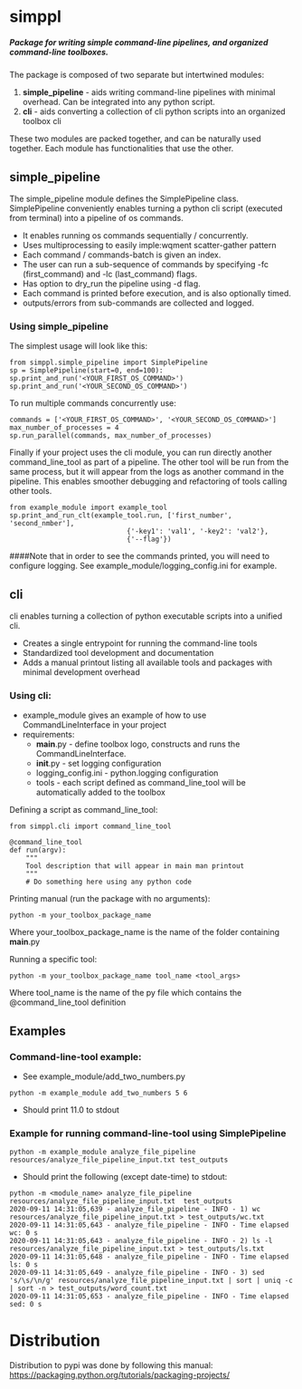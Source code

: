 # simppl
##### Package for writing simple command-line pipelines, and organized command-line toolboxes. 

The package is composed of two separate but intertwined modules:
1. **simple_pipeline** - aids writing command-line pipelines with minimal overhead. Can be integrated into any python script.
2. **cli** - aids converting a collection of cli python scripts into an organized toolbox cli

These two modules are packed together, and can be naturally used together. 
Each module has functionalities that use the other.

## simple_pipeline
The simple_pipeline module defines the SimplePipeline class. <br>
SimplePipeline conveniently enables turning a python cli script (executed from terminal) into a pipeline of os commands.
- It enables running os commands sequentially / concurrently.
- Uses multiprocessing to easily imple:wqment scatter-gather pattern 
- Each command / commands-batch is given an index.
- The user can run a sub-sequence of commands by specifying -fc (first_command) and -lc (last_command) flags.
- Has option to dry_run the pipeline using -d flag.
- Each command is printed before execution, and is also optionally timed.
- outputs/errors from sub-commands are collected and logged.

### Using simple_pipeline
The simplest usage will look like this:
~~~
from simppl.simple_pipeline import SimplePipeline
sp = SimplePipeline(start=0, end=100):
sp.print_and_run('<YOUR_FIRST_OS_COMMAND>')
sp.print_and_run('<YOUR_SECOND_OS_COMMAND>')
~~~
To run multiple commands concurrently use:
~~~
commands = ['<YOUR_FIRST_OS_COMMAND>', '<YOUR_SECOND_OS_COMMAND>']
max_number_of_processes = 4
sp.run_parallel(commands, max_number_of_processes)
~~~
Finally if your project uses the cli module, you can run directly another command_line_tool as part of a pipeline.
The other tool will be run from the same process, but it will appear from the logs as another command in the pipeline. 
This enables smoother debugging and refactoring of tools calling other tools.
~~~
from example_module import example_tool
sp.print_and_run_clt(example_tool.run, ['first_number', 'second_nmber'], 
                             {'-key1': 'val1', '-key2': 'val2'},
                             {'--flag'})
~~~

####Note that in order to see the commands printed, you will need to configure logging. See example_module/logging_config.ini for example.

## cli
cli enables turning a collection of python executable scripts into a unified cli.
- Creates a single entrypoint for running the command-line tools
- Standardized tool development and documentation
- Adds a manual printout listing all available tools and packages with minimal development overhead

### Using cli:
- example_module gives an example of how to use CommandLineInterface in your project
- requirements:
    - __main__.py - define toolbox logo, constructs and runs the CommandLineInterface. 
    - __init__.py - set logging configuration
    - logging_config.ini - python.logging configuration
    - tools - each script defined as command_line_tool will be automatically added to the toolbox

Defining a script as command_line_tool:
~~~
from simppl.cli import command_line_tool

@command_line_tool
def run(argv):
    """
    Tool description that will appear in main man printout
    """
    # Do something here using any python code
~~~

Printing manual (run the package with no arguments):
~~~
python -m your_toolbox_package_name 
~~~
Where your_toolbox_package_name is the name of the folder containing __main__.py

Running a specific tool:
~~~
python -m your_toolbox_package_name tool_name <tool_args>
~~~
Where tool_name is the name of the py file which contains the @command_line_tool definition
    

## Examples 
### Command-line-tool example:
- See example_module/add_two_numbers.py
~~~
python -m example_module add_two_numbers 5 6
~~~
- Should print 11.0 to stdout  

### Example for running command-line-tool using SimplePipeline
~~~
python -m example_module analyze_file_pipeline resources/analyze_file_pipeline_input.txt test_outputs
~~~
- Should print the following (except date-time) to stdout:
~~~
python -m <module_name> analyze_file_pipeline  resources/analyze_file_pipeline_input.txt  test_outputs 
2020-09-11 14:31:05,639 - analyze_file_pipeline - INFO - 1) wc resources/analyze_file_pipeline_input.txt > test_outputs/wc.txt
2020-09-11 14:31:05,643 - analyze_file_pipeline - INFO - Time elapsed wc: 0 s
2020-09-11 14:31:05,643 - analyze_file_pipeline - INFO - 2) ls -l resources/analyze_file_pipeline_input.txt > test_outputs/ls.txt
2020-09-11 14:31:05,648 - analyze_file_pipeline - INFO - Time elapsed ls: 0 s
2020-09-11 14:31:05,649 - analyze_file_pipeline - INFO - 3) sed 's/\s/\n/g' resources/analyze_file_pipeline_input.txt | sort | uniq -c | sort -n > test_outputs/word_count.txt
2020-09-11 14:31:05,653 - analyze_file_pipeline - INFO - Time elapsed sed: 0 s
~~~
# Distribution
Distribution to pypi was done by following this manual:
https://packaging.python.org/tutorials/packaging-projects/
